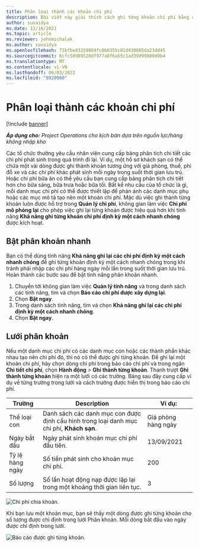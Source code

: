 ```yaml
---
title: Phân loại thành các khoản chi phí
description: Bài viết này giải thích cách ghi từng khoản chi phí bằng cách sử dụng không gian làm việc Chi phí được thiết kế lại.
author: suvaidya
ms.date: 12/16/2021
ms.topic: article
ms.reviewer: johnmichalak
ms.author: suvaidya
ms.openlocfilehash: 71bfbe83259804fc0b0355c81d430805da23dd45
ms.sourcegitcommit: 6cfc50d89528df977a8f6a55c1ad39d99800d9b4
ms.translationtype: MT
ms.contentlocale: vi-VN
ms.lasthandoff: 06/03/2022
ms.locfileid: "8920960"
---
```

# <a name="expense-itemization"></a>Phân loại thành các khoản chi phí

[!include [banner](../includes/banner.md)]

_**Áp dụng cho:** Project Operations cho kịch bản dựa trên nguồn lực/hàng không nhập kho_

Các tổ chức thường yêu cầu nhân viên cung cấp bảng phân tích chi tiết các chi phí phát sinh trong quá trình đi lại. Ví dụ, một hồ sơ khách sạn có thể chứa một vài dòng được ghi thành khoản tương ứng với giá phòng, thuế, phí đỗ xe và các chi phí khác phát sinh mỗi ngày trong suốt thời gian lưu trú. Hoặc chi phí bữa ăn có thể yêu cầu bạn cung cấp bảng phân tích chi tiết hơn cho bữa sáng, bữa trưa hoặc bữa tối. Bất kể nhu cầu của tổ chức là gì, mỗi danh mục chi phí có thể được thiết lập để phản ánh các danh mục phụ hoặc các mục mô tả tạo nên một khoản chi phí. Mặc dù việc ghi thành từng khoản luôn được hỗ trợ trong **Quản lý chi phí**, không gian làm việc **Chi phí mô phỏng lại** cho phép việc ghi lại từng khoản được hiệu quả hơn khi tính năng **Khả năng ghi từng khoản chi phí định kỳ một cách nhanh chóng** được kích hoạt.  

## <a name="enable-quick-itemization"></a>Bật phân khoản nhanh 

Bạn có thể dùng tính năng **Khả năng ghi lại các chi phí định kỳ một cách nhanh chóng** để ghi từng khoản định kỳ một cách nhanh chóng trong khi tránh phải nhập các chi phí hàng ngày mỗi lần trong suốt thời gian lưu trú. Hoàn thành các bước sau để bật tính năng phân khoản nhanh.

1. Chuyển tới không gian làm việc **Quản lý tính năng** và trong danh sách các tính năng, tìm và chọn **Báo cáo chi phí được xây dựng lại**. 
2. Chọn **Bật ngay**. 
3. Trong danh sách tính năng, tìm và chọn **Khả năng ghi lại các chi phí định kỳ một cách nhanh chóng**.
4. Chọn **Bật ngay**. 

## <a name="itemization-grid"></a>Lưới phân khoản 

Nếu một danh mục chi phí có các danh mục con hoặc các thành phần khác nhau tạo nên chi phí đó, thì nó có thể được ghi từng khoản. Để ghi lại một khoản chi phí, hãy chọn dòng chi phí trong báo cáo chi phí và trong ngăn **Chi tiết chi phí**, chọn **Hành động** > **Ghi thành từng khoản**. Thanh trượt **Ghi thành từng khoản** hiện ra một lưới có các trường. Bảng sau đây cung cấp ví dụ về từng trường trong lưới và cách trường được hiển thị trong báo cáo chi phí. 

|     Trường          |     Description                                                                                  |     Ví dụ:              |
|--------------------|--------------------------------------------------------------------------------------------------|--------------------------|
|     Thể loại con    |     Danh sách các danh mục con được định cấu hình trong loại danh mục chi phí, **Khách sạn**.             |     Giá phòng hàng ngày      |
|     Ngày bắt đầu     |     Ngày phát sinh khoản mục chi phí đầu tiên.                                           |     13/09/2021           |
|     Tỷ lệ hàng ngày     |     Số tiền phát sinh cho khoản mục chi phí.                                                    |     200                  |
|     Số lượng       |     Số lần hoạt động nạp được lặp lại trong một khoảng thời gian liên tục.                       |     3                    |

![Chi phí chia khoản.](media/Itemization%20screen%201.png)

Khi bạn lưu một khoản mục, bạn sẽ thấy một dòng được ghi từng khoản cho số lượng được chỉ định trong lưới Phân khoản. Mỗi dòng bắt đầu vào ngày được chỉ định trong lưới.

![Báo cáo được ghi từng khoản.](media/Itemization%20screen%202.png)

